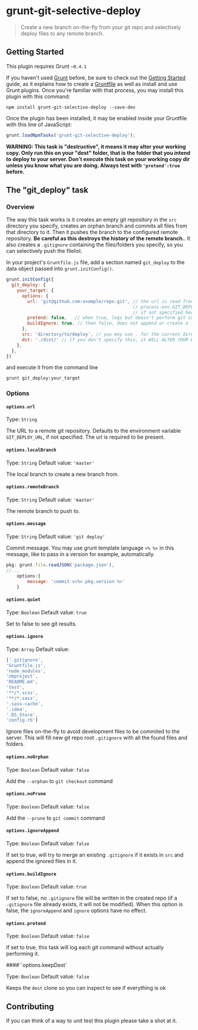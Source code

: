 # grunt-git-selective-deploy

> Create a new branch on-the-fly from your git repo and selectively deploy files to any remote branch.

## Getting Started

This plugin requires Grunt `~0.4.1`

If you haven't used [Grunt](http://gruntjs.com/) before, be sure to check out the [Getting Started](http://gruntjs.com/getting-started) guide, as it explains how to create a [Gruntfile](http://gruntjs.com/sample-gruntfile) as well as install and use Grunt plugins. Once you're familiar with that process, you may install this plugin with this command:

```shell
npm install grunt-git-selective-deploy --save-dev
```

Once the plugin has been installed, it may be enabled inside your Gruntfile with this line of JavaScript:

```js
grunt.loadNpmTasks('grunt-git-selective-deploy');
```

**WARNING: This task is "destructive", it means it may alter your working copy. Only run this on your "dest" folder, that is
 the folder that you intend to deploy to your server. Don't execute this task on your working copy dir unless you know
 what you are doing. Always test with `'pretend':true` before.**

## The "git_deploy" task

### Overview

The way this task works is it creates an empty git repository in the `src` directory you specify, creates an orphan branch and commits all files from that directory to it.
Then it pushes the branch to the configured remote repository. **Be careful as this destroys the history of the remote branch.**. It also creates a `.gitignore` containing
the files/folders you specify, so you can selectively push the filelist.

In your project's `Gruntfile.js` file, add a section named `git_deploy` to the data object passed into `grunt.initConfig()`.

```js
grunt.initConfig({
  git_deploy: {
    your_target: {
      options: {
        url: 'git@github.com:example/repo.git', // the url is read from
                                                // process.env.GIT_DEPLOY_URL
                                                // if not specified here
        pretend: false,   // when true, logs but doesn't perform git commands
        buildIgnore: true, // then false, does not append or create a .gitignore file
      },
      src: 'directory/to/deploy', // you may use . for the current directory that Gruntfile.js is
      dst: './dist/' // if you don't specify this, it WILL ALTER YOUR WORKING COPY
    },
  },
})
```

and execute it from the command line

```bash
grunt git_deploy:your_target
```

### Options

#### `options.url`

Type: `String`

The URL to a remote git repository. Defaults to the environment variable
`GIT_DEPLOY_URL`, if not specified. The url is required to be present.

#### `options.localBranch`

Type: `String`
Default value: `'master'`

The local branch to create a new branch from.

#### `options.remoteBranch`

Type: `String`
Default value: `'master'`

The remote branch to push to.

#### `options.message`

Type: `String`
Default value: `'git deploy'`

Commit message. You may use grunt template language `<% %>` in this message, like to pass in a version for example, automatically.

```js
pkg: grunt.file.readJSON('package.json'),
//...
    options:{
        message: 'commit v<%= pkg.version %>'
    }
```

#### `options.quiet`

Type: `Boolean`
Default value: `true`

Set to false to see git results.

#### `options.ignore`

Type: `Array`
Default value:

```js
['.gitignore',
'Gruntfile.js',
'node_modules',
'nbproject',
'README.md',
'test',
'**/*.scss',
'**/*.sass',
'.sass-cache',
'.idea',
'.DS_Store',
'config.rb']
```

Ignore files on-the-fly to avoid development files to be commited to the server. This will fill new git repo root `.gitignore` with
all the found files and folders.

#### `options.noOrphan`

Type: `Boolean`
Default value: `false`

Add the `--orphan` to `git checkout` command

#### `options.noPrune`

Type: `Boolean`
Default value: `false`

Add the `--prune` to `git commit` command

#### `options.ignoreAppend`

Type: `Boolean`
Default value: `false`

If set to true, will try to merge an existing `.gitignore` if it exists in `src` and append the ignored files in it.

#### `options.buildIgnore`

Type: `Boolean`
Default value: `true`

If set to false, no `.gitignore` file will be written in the created
repo (if a `.gitignore` file already exists, it will not be modified).
When this option is false, the `ignoreAppend` and `ignore` options have
no effect.

#### `options.pretend`

Type: `Boolean`
Default value: `false`

If set to true, this task will log each git command without actually
performing it.

####``options.keepDest`

Type: `Boolean`
Default value: `false`

Keeps the `dest` clone so you can inspect to see if everything is ok

## Contributing

If you can think of a way to unit test this plugin please take a shot at it.
